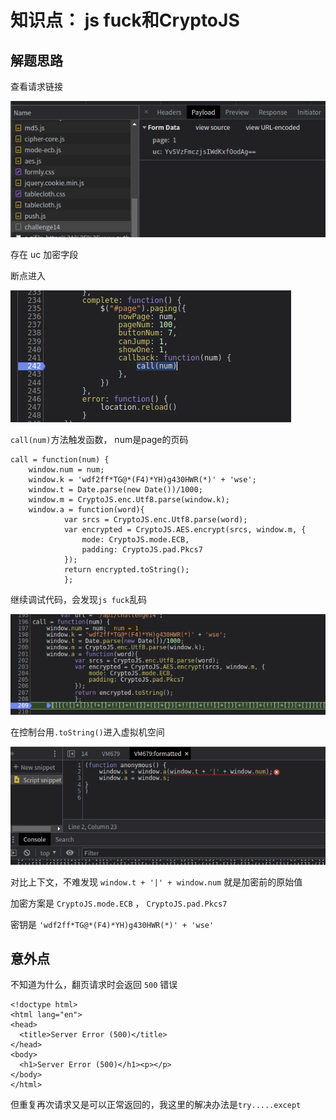 # 知识点： js fuck和CryptoJS

## 解题思路

查看请求链接

![请求](./img/1.png)

存在 uc 加密字段

断点进入

![请求](./img/2.png)

`call(num)`方法触发函数， num是page的页码

    call = function(num) {
        window.num = num;
        window.k = 'wdf2ff*TG@*(F4)*YH)g430HWR(*)' + 'wse';
        window.t = Date.parse(new Date())/1000;
        window.m = CryptoJS.enc.Utf8.parse(window.k);
        window.a = function(word){
                var srcs = CryptoJS.enc.Utf8.parse(word);
                var encrypted = CryptoJS.AES.encrypt(srcs, window.m, {
                    mode: CryptoJS.mode.ECB,
                    padding: CryptoJS.pad.Pkcs7
                });
                return encrypted.toString();
                };

继续调试代码，会发现`js fuck`乱码

![请求](./img/3.png)

在控制台用`.toString()`进入虚拟机空间

![请求](./img/4.png)

对比上下文，不难发现 `window.t + '|' + window.num` 就是加密前的原始值

加密方案是 `CryptoJS.mode.ECB` ， `CryptoJS.pad.Pkcs7`

密钥是 `'wdf2ff*TG@*(F4)*YH)g430HWR(*)' + 'wse'`

## 意外点

不知道为什么，翻页请求时会返回 `500` 错误

    <!doctype html>
    <html lang="en">
    <head>
      <title>Server Error (500)</title>
    </head>
    <body>
      <h1>Server Error (500)</h1><p></p>
    </body>
    </html>

但重复再次请求又是可以正常返回的，我这里的解决办法是`try.....except`